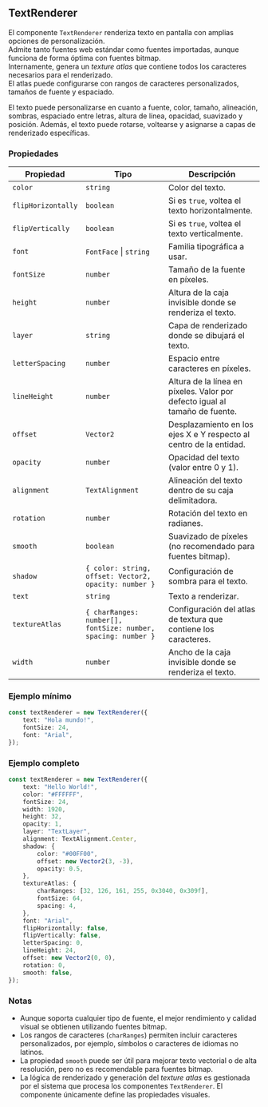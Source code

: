 ## TextRenderer

El componente `TextRenderer` renderiza texto en pantalla con amplias opciones de personalización.  
Admite tanto fuentes web estándar como fuentes importadas, aunque funciona de forma óptima con fuentes bitmap.  
Internamente, genera un _texture atlas_ que contiene todos los caracteres necesarios para el renderizado.  
El atlas puede configurarse con rangos de caracteres personalizados, tamaños de fuente y espaciado.

El texto puede personalizarse en cuanto a fuente, color, tamaño, alineación, sombras, espaciado entre letras, altura de línea, opacidad, suavizado y posición. Además, el texto puede rotarse, voltearse y asignarse a capas de renderizado específicas.

### Propiedades

| Propiedad          | Tipo                                                          | Descripción                                                                 |
| ------------------ | ------------------------------------------------------------- | --------------------------------------------------------------------------- |
| `color`            | `string`                                                      | Color del texto.                                                            |
| `flipHorizontally` | `boolean`                                                     | Si es `true`, voltea el texto horizontalmente.                              |
| `flipVertically`   | `boolean`                                                     | Si es `true`, voltea el texto verticalmente.                                |
| `font`             | `FontFace` \| `string`                                        | Familia tipográfica a usar.                                                 |
| `fontSize`         | `number`                                                      | Tamaño de la fuente en píxeles.                                             |
| `height`           | `number`                                                      | Altura de la caja invisible donde se renderiza el texto.                    |
| `layer`            | `string`                                                      | Capa de renderizado donde se dibujará el texto.                             |
| `letterSpacing`    | `number`                                                      | Espacio entre caracteres en píxeles.                                        |
| `lineHeight`       | `number`                                                      | Altura de la línea en píxeles. Valor por defecto igual al tamaño de fuente. |
| `offset`           | `Vector2`                                                     | Desplazamiento en los ejes X e Y respecto al centro de la entidad.          |
| `opacity`          | `number`                                                      | Opacidad del texto (valor entre 0 y 1).                                     |
| `alignment`        | `TextAlignment`                                               | Alineación del texto dentro de su caja delimitadora.                        |
| `rotation`         | `number`                                                      | Rotación del texto en radianes.                                             |
| `smooth`           | `boolean`                                                     | Suavizado de píxeles (no recomendado para fuentes bitmap).                  |
| `shadow`           | `{ color: string, offset: Vector2, opacity: number }`         | Configuración de sombra para el texto.                                      |
| `text`             | `string`                                                      | Texto a renderizar.                                                         |
| `textureAtlas`     | `{ charRanges: number[], fontSize: number, spacing: number }` | Configuración del atlas de textura que contiene los caracteres.             |
| `width`            | `number`                                                      | Ancho de la caja invisible donde se renderiza el texto.                     |

### Ejemplo mínimo

```typescript
const textRenderer = new TextRenderer({
    text: "Hola mundo!",
    fontSize: 24,
    font: "Arial",
});
```

### Ejemplo completo

```typescript
const textRenderer = new TextRenderer({
    text: "Hello World!",
    color: "#FFFFFF",
    fontSize: 24,
    width: 1920,
    height: 32,
    opacity: 1,
    layer: "TextLayer",
    alignment: TextAlignment.Center,
    shadow: {
        color: "#00FF00",
        offset: new Vector2(3, -3),
        opacity: 0.5,
    },
    textureAtlas: {
        charRanges: [32, 126, 161, 255, 0x3040, 0x309f],
        fontSize: 64,
        spacing: 4,
    },
    font: "Arial",
    flipHorizontally: false,
    flipVertically: false,
    letterSpacing: 0,
    lineHeight: 24,
    offset: new Vector2(0, 0),
    rotation: 0,
    smooth: false,
});
```

### Notas

-   Aunque soporta cualquier tipo de fuente, el mejor rendimiento y calidad visual se obtienen utilizando fuentes bitmap.
-   Los rangos de caracteres (`charRanges`) permiten incluir caracteres personalizados, por ejemplo, símbolos o caracteres de idiomas no latinos.
-   La propiedad `smooth` puede ser útil para mejorar texto vectorial o de alta resolución, pero no es recomendable para fuentes bitmap.
-   La lógica de renderizado y generación del _texture atlas_ es gestionada por el sistema que procesa los componentes `TextRenderer`. El componente únicamente define las propiedades visuales.
